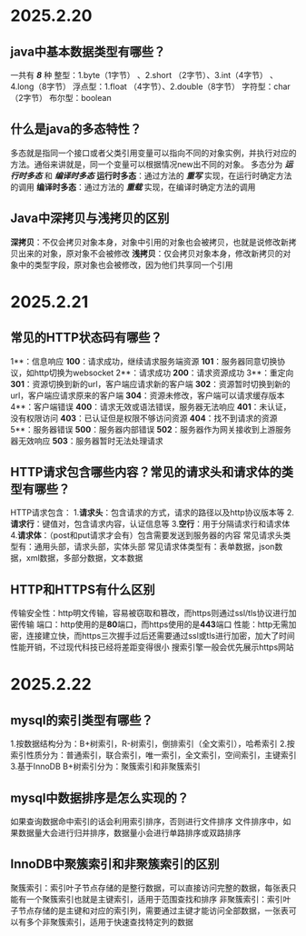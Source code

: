 # 2025.2.20
## java中基本数据类型有哪些？
一共有 ***8*** 种
整型：1.byte（1字节） 、2.short （2字节）、3.int（4字节） 、4.long（8字节）
浮点型：1.float （4字节）、2.double（8字节）
字符型：char（2字节）
布尔型：boolean
## 什么是java的多态特性？
多态就是指同一个接口或者父类引用变量可以指向不同的对象实例，并执行对应的方法。通俗来讲就是，同一个变量可以根据情况new出不同的对象。
多态分为 ***运行时多态*** 和 ***编译时多态***
**运行时多态**：通过方法的 ***重写*** 实现，在运行时确定方法的调用
**编译时多态**：通过方法的 ***重载*** 实现，在编译时确定方法的调用
## Java中深拷贝与浅拷贝的区别
**深拷贝**：不仅会拷贝对象本身，对象中引用的对象也会被拷贝，也就是说修改新拷贝出来的对象，原对象不会被修改
**浅拷贝**：仅会拷贝对象本身，修改新拷贝的对象中的类型字段，原对象也会被修改，因为他们共享同一个引用
# 2025.2.21
## 常见的HTTP状态码有哪些？
1**：信息响应
**100**：请求成功，继续请求服务端资源
**101**：服务器同意切换协议，如http切换为websocket
2**：请求成功
**200**：请求资源成功
3**：重定向
**301**：资源切换到新的url，客户端应请求新的客户端
**302**：资源暂时切换到新的url，客户端应请求原来的客户端
**304**：资源未修改，客户端可以请求缓存版本
4**：客户端错误
**400**：请求无效或语法错误，服务器无法响应
**401**：未认证，没有权限访问
**403**：已认证但是权限不够访问资源
**404**：找不到请求的资源
5**：服务器错误
**500**：服务器内部错误
**502**：服务器作为网关接收到上游服务器无效响应
**503**：服务器暂时无法处理请求
## HTTP请求包含哪些内容？常见的请求头和请求体的类型有哪些？
HTTP请求包含：
1.**请求头**：包含请求的方式，请求的路径以及http协议版本等
2.**请求行**：键值对，包含请求内容，认证信息等
3.**空行**：用于分隔请求行和请求体
4.**请求体**：（post和put请求才会有）包含需要发送到服务器的内容
常见请求头类型有：通用头部，请求头部，实体头部
常见请求体类型有：表单数据，json数据，xml数据，多部分数据，文本数据
## HTTP和HTTPS有什么区别
传输安全性：http明文传输，容易被窃取和篡改，而https则通过ssl/tls协议进行加密传输
端口：http使用的是**80**端口，而https使用的是**443**端口
性能：http无需加密，连接建立快，而https三次握手过后还需要通过ssl或tls进行加密，加大了时间性能开销，不过现代科技已经将差距变得很小
搜索引擎一般会优先展示https网站
# 2025.2.22
## mysql的索引类型有哪些？
1.按数据结构分为：B+树索引，R-树索引，倒排索引（全文索引），哈希索引
2.按索引性质分为：普通索引，联合索引，唯一索引，全文索引，空间索引，主键索引
3.基于InnoDB B+树索引分为：聚簇索引和非聚簇索引
## mysql中数据排序是怎么实现的？
如果查询数据命中索引的话会利用索引排序，否则进行文件排序
文件排序中，如果数据量大会进行归并排序，数据量小会进行单路排序或双路排序
## InnoDB中聚簇索引和非聚簇索引的区别
聚簇索引：索引叶子节点存储的是整行数据，可以直接访问完整的数据，每张表只能有一个聚簇索引也就是主键索引，适用于范围查找和排序
非聚簇索引：索引叶子节点存储的是主键和对应的索引列，需要通过主键才能访问全部数据，一张表可以有多个非聚簇索引，适用于快速查找特定列的数据